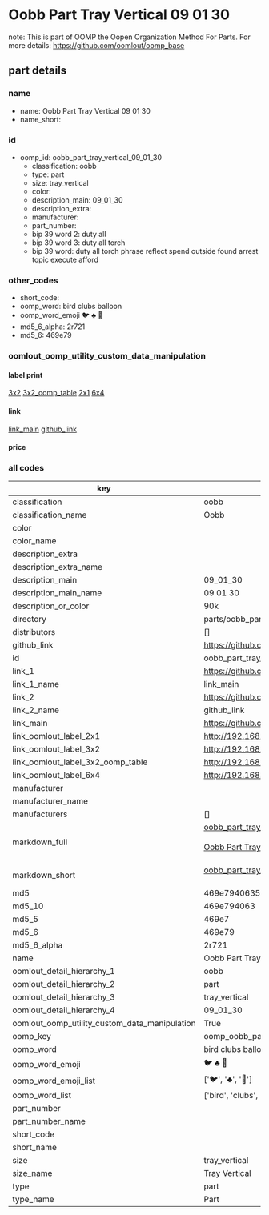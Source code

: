 # Oobb Part Tray Vertical 09 01 30  

note: This is part of OOMP the Oopen Organization Method For Parts. For more details: https://github.com/oomlout/oomp_base

##  part details





### name
* name: Oobb Part Tray Vertical 09 01 30
* name_short: 
### id
* oomp_id: oobb_part_tray_vertical_09_01_30
  * classification: oobb
  * type: part
  * size: tray_vertical
  * color: 
  * description_main: 09_01_30
  * description_extra: 
  * manufacturer: 
  * part_number: 
  * bip 39 word 2: duty all
  * bip 39 word 3: duty all torch
  * bip 39 word: duty all torch phrase reflect spend outside found arrest topic execute afford

### other_codes
* short_code: 
* oomp_word: bird clubs balloon
* oomp_word_emoji :bird: :clubs: :balloon:
* md5_6_alpha: 2r721
* md5_6: 469e79






### oomlout_oomp_utility_custom_data_manipulation
#### label print
[3x2](http://192.168.1.245:1112/?label=oomp%202r721)
[3x2_oomp_table](http://192.168.1.107:1112/?label=oomp%202r721)
[2x1](http://192.168.1.242:1112/?label=oomp%202r721)
[6x4](http://192.168.1.55:1112/?label=oomp%202r721)    

#### link

[link_main](https://github.com/oomlout/oomlout_oomp_current_version_messy/tree/main/parts/oobb_part_tray_vertical_09_01_30) [github_link](https://github.com/oomlout/oomlout_oomp_part_src/tree/main/parts/oobb_part_tray_vertical_09_01_30)                             

#### price







### all codes 
| key | value |  
| --- | --- |  
| classification | oobb |  
| classification_name | Oobb |  
| color |  |  
| color_name |  |  
| description_extra |  |  
| description_extra_name |  |  
| description_main | 09_01_30 |  
| description_main_name | 09 01 30 |  
| description_or_color | 90k |  
| directory | parts/oobb_part_tray_vertical_09_01_30 |  
| distributors | [] |  
| github_link | https://github.com/oomlout/oomlout_oomp_part_src/tree/main/parts/oobb_part_tray_vertical_09_01_30 |  
| id | oobb_part_tray_vertical_09_01_30 |  
| link_1 | https://github.com/oomlout/oomlout_oomp_current_version_messy/tree/main/parts/oobb_part_tray_vertical_09_01_30 |  
| link_1_name | link_main |  
| link_2 | https://github.com/oomlout/oomlout_oomp_part_src/tree/main/parts/oobb_part_tray_vertical_09_01_30 |  
| link_2_name | github_link |  
| link_main | https://github.com/oomlout/oomlout_oomp_current_version_messy/tree/main/parts/oobb_part_tray_vertical_09_01_30 |  
| link_oomlout_label_2x1 | http://192.168.1.242:1112/?label=oomp%202r721 |  
| link_oomlout_label_3x2 | http://192.168.1.245:1112/?label=oomp%202r721 |  
| link_oomlout_label_3x2_oomp_table | http://192.168.1.107:1112/?label=oomp%202r721 |  
| link_oomlout_label_6x4 | http://192.168.1.55:1112/?label=oomp%202r721 |  
| manufacturer |  |  
| manufacturer_name |  |  
| manufacturers | [] |  
| markdown_full | [oobb_part_tray_vertical_09_01_30](https://github.com/oomlout/oomlout_oomp_current_version_messy/tree/main/parts/oobb_part_tray_vertical_09_01_30)<br>[](https://github.com/oomlout/oomlout_oomp_current_version_messy/tree/main/parts/oobb_part_tray_vertical_09_01_30)<br>[Oobb Part Tray Vertical 09 01 30](https://github.com/oomlout/oomlout_oomp_current_version_messy/tree/main/parts/oobb_part_tray_vertical_09_01_30)<br><br> |  
| markdown_short | [oobb_part_tray_vertical_09_01_30](https://github.com/oomlout/oomlout_oomp_current_version_messy/tree/main/parts/oobb_part_tray_vertical_09_01_30)<br><br> |  
| md5 | 469e7940635c33b3455a1a3dca819a24 |  
| md5_10 | 469e794063 |  
| md5_5 | 469e7 |  
| md5_6 | 469e79 |  
| md5_6_alpha | 2r721 |  
| name | Oobb Part Tray Vertical 09 01 30 |  
| oomlout_detail_hierarchy_1 | oobb |  
| oomlout_detail_hierarchy_2 | part |  
| oomlout_detail_hierarchy_3 | tray_vertical |  
| oomlout_detail_hierarchy_4 | 09_01_30 |  
| oomlout_oomp_utility_custom_data_manipulation | True |  
| oomp_key | oomp_oobb_part_tray_vertical_09_01_30 |  
| oomp_word | bird clubs balloon |  
| oomp_word_emoji | :bird: :clubs: :balloon: |  
| oomp_word_emoji_list | [':bird:', ':clubs:', ':balloon:'] |  
| oomp_word_list | ['bird', 'clubs', 'balloon'] |  
| part_number |  |  
| part_number_name |  |  
| short_code |  |  
| short_name |  |  
| size | tray_vertical |  
| size_name | Tray Vertical |  
| type | part |  
| type_name | Part |  
